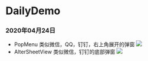 # DailyDemo

### 2020年04月24日
- PopMenu
类似微信，QQ，钉钉，右上角展开的弹窗
![](".../pic/PopMenu")
- AlterSheetView
类似微信，钉钉的底部弹窗
![](".../pic/AlterSheetView")
